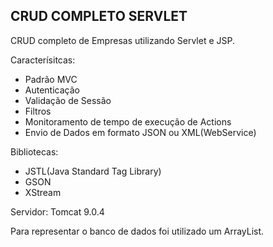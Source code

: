 ## CRUD COMPLETO SERVLET

CRUD completo de Empresas utilizando Servlet e JSP.

Caracterísitcas:
- Padrão MVC
- Autenticação
- Validação de Sessão
- Filtros
- Monitoramento de tempo de execução de Actions
- Envio de Dados em formato JSON ou XML(WebService)

Bibliotecas:
- JSTL(Java Standard Tag Library)
- GSON
- XStream

Servidor:
Tomcat 9.0.4

Para representar o banco de dados foi utilizado um ArrayList.

